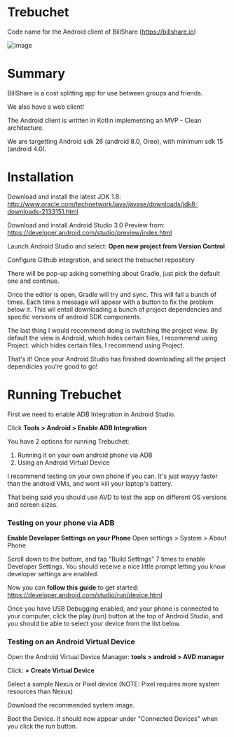 # Trebuchet
Code name for the Android client of BillShare (https://billshare.io)

![image](https://media0ch-a.akamaihd.net/72/68/3e5e931d91ea016a26a9dbf13cad5962.jpg)

# Summary

BillShare is a cost splitting app for use between groups and friends.

We also have a web client!

The Android client is written in Kotlin implementing an MVP - Clean architecture.

We are targetting Android sdk 26 (android 8.0, Oreo), with minimum sdk 15 (android 4.0).




# Installation
Download and install the latest JDK 1.8: http://www.oracle.com/technetwork/java/javase/downloads/jdk8-downloads-2133151.html

Download and install Android Studio 3.0 Preview from: https://developer.android.com/studio/preview/index.html

Launch Android Studio and select: **Open new project from Version Control**

Configure Github integration, and select the trebuchet repository

There will be pop-up asking something about Gradle, just pick the default one and continue.

Once the editor is open, Gradle will try and sync.  This will fail a bunch of times.
Each time a message will appear with a button to fix the problem below it.
This wil entail downloading a bunch of project dependencies and specific versions of android SDK components.

The last thing I would recommend doing is switching the project view. By default the view is Android,
which hides certain files, I recommend using Project.
which hides certain files, I recommend using Project.

That's it! Once your Android Studio has finished downloading all the project dependicies you're good to go!


# Running Trebuchet
First we need to enable ADB Integration in Android Studio.

Click **Tools > Android > Enable ADB Integration**

You have 2 options for running Trebuchet:
1) Running it on your own android phone via ADB
2) Using an Android Virtual Device

I recommend testing on your own phone if you can.  It's just wayyy faster than the android VMs, and wont kill your laptop's battery.

That being said you should use AVD to test the app on different OS versions and screen sizes.

### Testing on your phone via ADB ###

**Enable Developer Settings on your Phone**
Open settings > System > About Phone

Scroll down to the bottom, and tap "Build Settings" 7 times to enable Developer Settings.
You should receive a nice little prompt letting you know developer settings are enabled.

Now you can **follow this guide** to get started: https://developer.android.com/studio/run/device.html

Once you have USB Debugging enabled, and your phone is connected to your computer,
click the play (run) button at the top of Android Studio, and you should be able to select your device
from the list below.


### Testing on an Android Virtual Device ###

Open the Android Virtual Device Manager:
    **tools > android > AVD manager**

Click: **+ Create Virtual Device**

Select a sample Nexus or Pixel device (NOTE: Pixel requires more system resources than Nexus)

Download the recommended system image.

Boot the Device.  It should now appear under "Connected Devices" when you click the run button.



